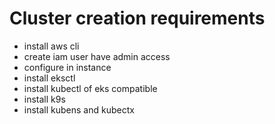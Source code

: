 # Cluster creation requirements
- install aws cli
- create iam user have admin access
- configure in instance
- install eksctl
- install kubectl of eks compatible
- install k9s
- install kubens and kubectx
